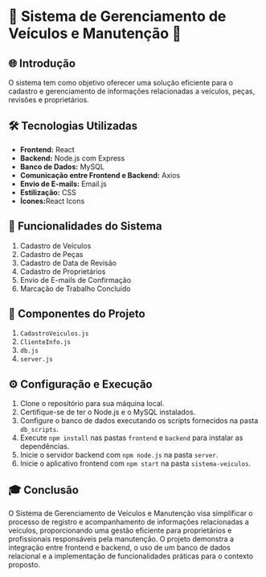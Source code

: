 # 🚗 Sistema de Gerenciamento de Veículos e Manutenção 🔧


<h2>🌐 Introdução</h2>
<p></p> O sistema tem como objetivo oferecer uma solução eficiente para o cadastro e gerenciamento de informações relacionadas a veículos, peças, revisões e proprietários.</p>

<h2>🛠 Tecnologias Utilizadas</h2>
<ul>
  <li><strong>Frontend:</strong> React</li>
  <li><strong>Backend:</strong> Node.js com Express</li>
  <li><strong>Banco de Dados:</strong> MySQL</li>
  <li><strong>Comunicação entre Frontend e Backend:</strong> Axios</li>
  <li><strong>Envio de E-mails:</strong> Email.js</li>
  <li><strong>Estilização:</strong> CSS</li>
   <li><strong>Ícones:</strong>React Icons</li>
</ul>

<h2>🚀 Funcionalidades do Sistema</h2>
<ol>
  <li>Cadastro de Veículos</li>
  <li>Cadastro de Peças</li>
  <li>Cadastro de Data de Revisão</li>
  <li>Cadastro de Proprietários</li>
  <li>Envio de E-mails de Confirmação</li>
  <li>Marcação de Trabalho Concluído</li>
</ol>

<h2>🔧 Componentes do Projeto</h2>
<ol>
  <li><code>CadastroVeiculos.js</code></li>
  <li><code>ClienteInfo.js</code></li>
  <li><code>db.js</code></li>
  <li><code>server.js</code></li>
</ol>

<h2>⚙ Configuração e Execução</h2>
<ol>
  <li>Clone o repositório para sua máquina local.</li>
  <li>Certifique-se de ter o Node.js e o MySQL instalados.</li>
  <li>Configure o banco de dados executando os scripts fornecidos na pasta <code>db_scripts</code>.</li>
  <li>Execute <code>npm install</code> nas pastas <code>frontend</code> e <code>backend</code> para instalar as dependências.</li>
  <li>Inicie o servidor backend com <code>npm node.js</code> na pasta <code>server</code>.</li>
  <li>Inicie o aplicativo frontend com <code>npm start</code> na pasta <code>sistema-veiculos</code>.</li>
</ol>

<h2>🎓 Conclusão</h2>
<p>O Sistema de Gerenciamento de Veículos e Manutenção visa simplificar o processo de registro e acompanhamento de informações relacionadas a veículos, proporcionando uma gestão eficiente para proprietários e profissionais responsáveis pela manutenção. O projeto demonstra a integração entre frontend e backend, o uso de um banco de dados relacional e a implementação de funcionalidades práticas para o contexto proposto.</p>

